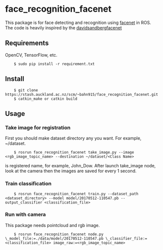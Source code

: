 # face_recognition_facenet

This package is for face detecting and recognition using [facenet] in ROS. The code is heavily inspired by the [davidsandbergfacenet]

## Requirements

OpenCV, TensorFlow, etc.

        $ sudo pip install -r requirement.txt

## Install

        $ git clone https://stash.auckland.ac.nz/scm/~bahn915/face_recognition_facenet.git
        $ catkin_make or catkin build

## Usage

### Take image for registration

First you should make dataset directory any you want. For example, ~/dataset.

        $ rosrun face_recognition_facenet take_image.py --image <rgb_image_topic_name> --destination ~/dataset/<Class Name>

<Class Name> is registered name, for example, John_Dow. After launch take_image node, look at the camera then the images are saved for every 1 second.

### Train classification

        $ rosrun face_recognition_facenet train.py --dataset_path <dataset_directory> --model model/20170512-110547.pb --output_classifier <classification_file>

### Run with camera

This package needs pointcloud and rgb image.

        $ rosrun face_recognition_facenet node.py \_model_file:=./data/model/20170512-110547.pb \_classifier_file:=<classification_file> image_raw:=<rgb_image_topic_name>


[facenet]: https://github.com/davidsandberg/facenet
[davidsandbergfacenet]: https://github.com/davidsandberg/facenet
